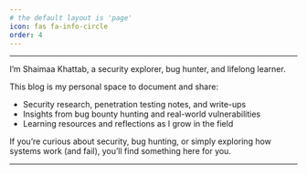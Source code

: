 ```yaml
---
# the default layout is 'page'
icon: fas fa-info-circle
order: 4
---
```


---------

I’m Shaimaa Khattab, a security explorer, bug hunter, and lifelong learner. 

This blog is my personal space to document and share:  
- Security research, penetration testing notes, and write-ups  
- Insights from bug bounty hunting and real-world vulnerabilities  
- Learning resources and reflections as I grow in the field

If you’re curious about security, bug hunting, or simply exploring how systems work (and fail), you’ll find something here for you. 

-------
